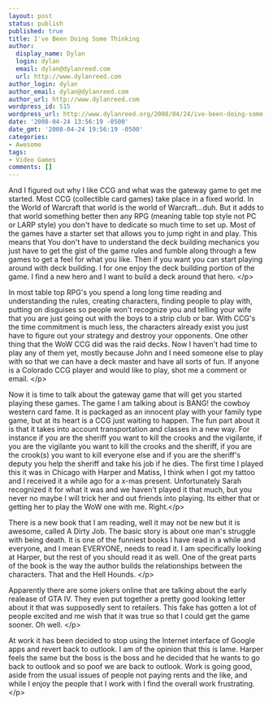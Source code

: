 ```yaml
---
layout: post
status: publish
published: true
title: I've Been Doing Some Thinking
author:
  display_name: Dylan
  login: dylan
  email: dylan@dylanreed.com
  url: http://www.dylanreed.com
author_login: dylan
author_email: dylan@dylanreed.com
author_url: http://www.dylanreed.com
wordpress_id: 515
wordpress_url: http://www.dylanreed.org/2008/04/24/ive-been-doing-some-thinking/
date: '2008-04-24 13:56:19 -0500'
date_gmt: '2008-04-24 19:56:19 -0500'
categories:
- Awesome
tags:
- Video Games
comments: []
---
```

<p>And I figured out why I like CCG and what was the gateway game to get me started. Most CCG (collectible card games) take place in a fixed world. In the World of Warcraft that world is the world of Warcraft...duh. But it adds to that world something better then any RPG (meaning table top style not PC or LARP style) you don't have to dedicate so much time to set up. Most of the games have a starter set that allows you to jump right in and play. This means that You don't have to understand the deck building mechanics you just have to get the gist of the game rules and fumble along through a few games to get a feel for what you like. Then if you want you can start playing around with deck building. I for one enjoy the deck building portion of the game. I find a new hero and I want to build a deck around that hero. <&#47;p>
<p>In most table top RPG's you spend a long long time reading and understanding the rules, creating characters, finding people to play with, putting on disguises so people won't recognize you and telling your wife that you are just going out with the boys to a strip club or bar. With CCG's the time commitment is much less, the characters already exist you just have to figure out your strategy and destroy your opponents. One other thing that the WoW CCG did was the raid decks. Now I haven't had time to play any of them yet, mostly because John and I need someone else to play with so that we can have a deck master and have all sorts of fun. If anyone is a Colorado CCG player and would like to play, shot me a comment or email. <&#47;p>
<p>Now it is time to talk about the gateway game that will get you started playing these games. The game I am talking about is BANG! the cowboy western card fame. It is packaged as an innocent play with your family type game, but at its heart is a CCG just waiting to happen. The fun part about it is that it takes into account transportation and classes in a new way. For instance if you are the sheriff you want to kill the crooks and the vigilante, if you are the vigilante you want to kill the crooks and the sheriff, if you are the crook(s) you want to kill everyone else and if you are the sheriff's deputy you help the sheriff and take his job if he dies. The first time I played this it was in Chicago with Harper and Matiss, I think when I got my tattoo and I received it a while ago for a x-mas present. Unfortunately Sarah recognized it for what it was and we haven't played it that much, but you never no maybe I will trick her and out friends into playing. Its either that or getting her to play the WoW one with me. Right.<&#47;p>
<p>There is a new book that I am reading, well it may not be new but it is awesome, called A Dirty Job. The basic story is about one man's struggle with being death. It is one of the funniest books I have read in a while and everyone, and I mean EVERYONE, needs to read it. I am specifically looking at Harper, but the rest of you should read it as well. One of the great parts of the book is the way the author builds the relationships between the characters. That and the Hell Hounds. <&#47;p>
<p>Apparently there are some jokers online that are talking about the early realease of GTA IV. They even put together a pretty good looking letter about it that was supposedly sent to retailers. This fake has gotten a lot of people excited and me wish that it was true so that I could get the game sooner. Oh well. <&#47;p>
<p>At work it has been decided to stop using the Internet interface of Google apps and revert back to outlook. I am of the opinion that this is lame. Harper feels the same but the boss is the boss and he decided that he wants to go back to outlook and so poof we are back to outlook. Work is going good, aside from the usual issues of people not paying rents and the like, and while I enjoy the people that I work with I find the overall work frustrating. <&#47;p></p>
